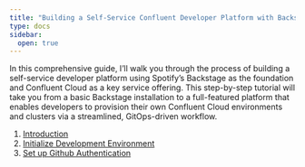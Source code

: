 ```yaml
---
title: "Building a Self-Service Confluent Developer Platform with Backstage and Confluent Cloud"
type: docs
sidebar:
  open: true
---
```


In this comprehensive guide, I’ll walk you through the process of building a self-service developer platform using Spotify’s Backstage as the foundation and Confluent Cloud as a key service offering. This step-by-step tutorial will take you from a basic Backstage installation to a full-featured platform that enables developers to provision their own Confluent Cloud environments and clusters via a streamlined, GitOps-driven workflow.

 01. [Introduction](01-introduction)
 02. [Initialize Development Environment](02-init-dev-environment)
 03. [Set up Github Authentication](03-configuring-github-authentication)
